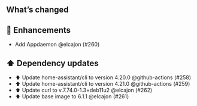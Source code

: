 ## What’s changed
## 🚀 Enhancements

- Add Appdaemon @elcajon (#260)

## ⬆️ Dependency updates

- ⬆️ Update home-assistant/cli to version 4.20.0 @github-actions (#258)
- ⬆️ Update home-assistant/cli to version 4.21.0 @github-actions (#259)
- ⬆️ Update curl to v.7.74.0-1.3+deb11u2 @elcajon (#262)
- ⬆️ Update base image to 6.1.1 @elcajon (#261)
